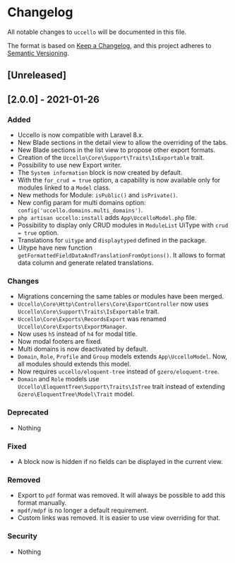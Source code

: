 # Changelog

All notable changes to `uccello` will be documented in this file.

The format is based on [Keep a Changelog](https://keepachangelog.com/en/1.0.0/),
and this project adheres to [Semantic Versioning](https://semver.org/spec/v2.0.0.html).

## [Unreleased]

## [2.0.0] - 2021-01-26

### Added
- Uccello is now compatible with Laravel 8.x.
- New Blade sections in the detail view to allow the overriding of the tabs.
- New Blade sections in the list view to propose other export formats.
- Creation of the `Uccello\Core\Support\Traits\IsExportable` trait.
- Possibility to use new Export writer.
- The `System information` block is now created by default.
- With the `for_crud = true` option, a capability is now available only for modules linked to a `Model` class.
- New methods for Module: `isPublic()` and `isPrivate()`.
- New config param for multi domains option: `config('uccello.domains.multi_domains')`.
- `php artisan uccello:install` adds `App\UccelloModel.php` file.
- Possibility to display only CRUD modules in `ModuleList` UiType with `crud = true` option.
- Translations for `uitype` and `displaytyped` defined in the package.
- Uitype have new function `getFormattedFieldDataAndTranslationFromOptions()`. It allows to format data column and generate related translations.

### Changes
- Migrations concerning the same tables or modules have been merged.
- `Uccello\Core\Http\Controllers\Core\ExportController` now uses `Uccello\Core\Support\Traits\IsExportable` trait.
- `Uccello\Core\Exports\RecordsExport` was renamed `Uccello\Core\Exports\ExportManager`.
- Now uses `h5` instead of `h4` for modal title.
- Now modal footers are fixed.
- Multi domains is now deactivated by default.
- `Domain`, `Role`, `Profile` and `Group` models extends `App\UccelloModel`. Now, all modules should extends this model.
- Now requires `uccello/eloquent-tree` instead of `gzero/eloquent-tree`.
- `Domain` and `Role` models use `Uccello\EloquentTree\Support\Traits\IsTree` trait instead of extending `Gzero\EloquentTree\Model\Trait` model.

### Deprecated
- Nothing

### Fixed
- A block now is hidden if no fields can be displayed in the current view.

### Removed
- Export to `pdf` format was removed. It will always be possible to add this format manually.
- `mpdf/mdpf` is no longer a default requirement.
- Custom links was removed. It is easier to use view overriding for that.

### Security
- Nothing
